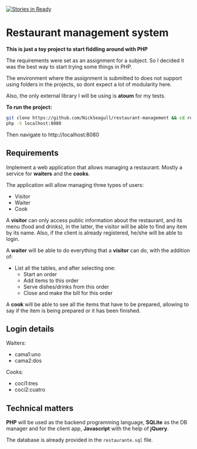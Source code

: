 [![Stories in Ready](https://badge.waffle.io/NickSeagull/restaurant-management.png?label=ready&title=Ready)](https://waffle.io/NickSeagull/restaurant-management)
# Restaurant management system

**This is just a toy project to start fiddling around with PHP**

The requirements were set as an assignment for a subject. So I decided it was
the best way to start trying some things in PHP.

The environment where the assignment is submitted to does not support using
folders in the projects, so dont expect a lot of modularity here.

Also, the only external library I will be using is **atoum** for my tests.

**To run the project:**
```bash
git clone https://github.com/NickSeagull/restaurant-management && cd restaurant-management/src
php -S localhost:8080
```  
Then navigate to http://localhost:8080

## Requirements

Implement a web application that allows managing a restaurant. Mostly a service
for **waiters** and the **cooks**.

The application will allow managing three types of users:
* Visitor
* Waiter
* Cook

A **visitor** can only access public information about the restaurant, and its
menu (food and drinks), in the latter, the visitor will be able to find any item
by its name. Also, if the client is already registered, he/she will be able to
login.

A **waiter** will be able to do everything that a **visitor** can do, with the
addition of:
* List all the tables, and after selecting one:
  * Start an order
  * Add items to this order
  * Serve dishes/drinks from this order
  * Close and make the bill for this order
  
A **cook** will be able to see all the items that have to be prepared, allowing to say if the item is being prepared or it has been finished.

## Login details
Waiters:
* cama1:uno
* cama2:dos

Cooks:
* coci1:tres
* coci2:cuatro

## Technical matters

**PHP** will be used as the backend programming language, **SQLite** as the DB
manager and for the client app, **Javascript** with the help of **jQuery**.

The database is already provided in the `restaurante.sql` file.

